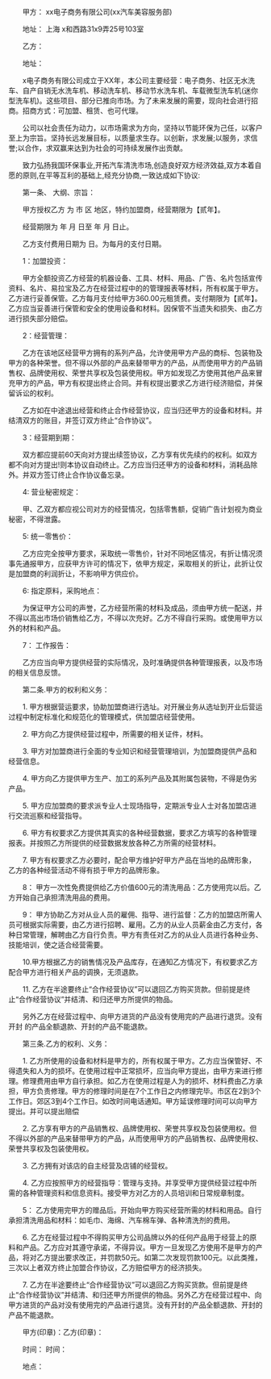 
 　　甲方： xx电子商务有限公司(xx汽车美容服务部)
 
 　　地址： 
上海
x和西路31x9弄25号103室
 
 　　乙方：
 
 　　地址：
 
 　　x电子商务有限公司成立于XX年，本公司主要经营：电子商务、社区无水洗车、自产自销无水洗车机、移动洗车机、移动节水洗车机、车载微型洗车机(迷你型洗车机)。这些项目、部分已推向市场。为了未来发展的需要，现向社会进行招商。招商方式：可加盟、租赁、也可代理。
 
 　　公司以社会责任为动力，以市场需求为方向，坚持以节能环保为己任，以客户至上为宗旨。坚持长远发展目标，以质量求生存。以创新，求发展;以服务，求信誉;以合作，求双赢来达到为社会的可持续发展作出贡献。
 
 　　致力弘扬我国环保事业,开拓汽车清洗市场,创造良好双方经济效益,双方本着自愿的原则,在平等互利的基础上,经充分协商,一致达成如下协议:
 
 　　第一条、 大纲、宗旨：
 
 　　甲方授权乙方 为 市 区 地区，特约加盟商，经营期限为【贰年】。
 
 　　经营期限为 年 月 日至 年 月 日止。
 
 　　乙方支付费用日期为 日。为每月的支付日期。
 
 　　1：加盟投资：
 
 　　甲方全额投资乙方经营的机器设备、工具、材料、用品、广告、名片包括宣传资料、名片、易拉宝及乙方在经营过程中的的管理报表等材料，所有权属于甲方。乙方进行妥善保管。乙方每月支付给甲方360.00元租赁费。支付期限为【贰年】。乙方应当妥善进行保管和安全的使用设备和材料。因保管不当遗失和损失、由乙方进行损失部分赔偿。
 
 　　2：经营管理：
 
 　　乙方在该地区经营甲方拥有的系列产品，允许使用甲方产品的商标、包装物及甲方的各种荣誉。但不得以外部的产品来替带甲方的产品，从而使用甲方的产品销售权、品牌使用权、荣誉共享权及包装使用权。甲方如发现乙方使用其他产品来冒充甲方的产品，甲方有权提出终止合同。并有权提出要求乙方进行经济赔偿，并保留诉讼的权利。
 
 　　乙方如在中途退出经营和终止合作经营协议，应当归还甲方的设备和材料。并结清双方的账目，并签订双方终止“合作协议”。
 
 　　3：经营期到期：
 
 　　双方都应提前60天向对方提出续签协议，乙方享有优先续约的权利。如双方都不向对方提出!则本协议自动终止。乙方应当归还甲方的设备和材料，消耗品除外。并双方签订终止合作协议备忘录。
 
 　　4: 营业秘密规定：
 
 　　甲、乙双方都应视公司对方的经营情况，包括零售额，促销广告计划视为商业秘密，不得泄露。
 
 　　5: 统一零售价：
 
 　　乙方应完全按甲方要求，采取统一零售价，针对不同地区情况，有折让情况须事先通报甲方，应获甲方许可的情况下，依甲方规定，采取相关的折让，此折让仅是加盟商的利润折让，不影响甲方供应价。
 
 　　6: 指定原料，采购地点：
 
 　　为保证甲方公司的声誉，乙方经营所需的材料及成品，须由甲方统一配送，并不得以高出市场价销售给乙方，不得以次充好。乙方不得自行采购。或使用甲方以外的材料和产品。
 
 　　7： 工作报告：
 
 　　乙方应当向甲方提供经营的实际情况，及时准确提供各种管理报表，以及市场的相关信息反馈。
 
 　　第二条.甲方的权利和义务：
 
 　　1. 甲方根据营运要求，协助加盟商进行选址。对开展业务从选址到开业后营运过程中制定标准化和规范化的管理模式，供加盟店经营使用。
 
 　　2. 甲方向乙方提供经营过程中，所需要的相关证件，材料。
 
 　　3. 甲方对加盟商进行全面的专业知识和经营管理培训，为加盟商提供产品和经营信息。
 
 　　4. 甲方向乙方提供甲方生产、加工的系列产品及其附属包装物，不得是伪劣产品。
 
 　　5. 甲方应加盟商的要求派专业人士现场指导，定期派专业人士对各加盟店进行交流巡察和经营指导。
 
 　　6. 甲方有权要求乙方提供其真实的各种经营数据，要求乙方填写的各种管理报表。并按照乙方所提供的经营数据发放各种乙方所需的经营材料。
 
 　　7. 甲方有权要求乙方必要时，配合甲方维护好甲方产品在当地的品牌形象，乙方的各种经营活动不得有损于甲方的品牌形象。
 
 　　8： 甲方一次性免费提供给乙方价值600元的清洗用品：乙方使用完以后。乙方开始自己承担清洗用品的费用。
 
 　　9： 甲方协助乙方对从业人员的雇佣、指导、进行监督：乙方的加盟店所需人员可根据实际需要，由乙方进行招聘、雇用。乙方的从业人员薪金由乙方支付，各种日常管理，解聘由乙方自行负责。甲方有责任对乙方的从业人员进行各种业务、技能培训，使之适合经营需要。
 
 　　10.甲方根据乙方的销售情况及产品库存，在通知乙方情况下，有权要求乙方配合甲方进行相关产品的调换，无须退款。
 
 　　11. 乙方在半途要终止“合作经营协议”可以退回乙方购买货款。但前提是终止“合作经营协议”并结清、和归还甲方所提供的物品。
 
 　　另外乙方在经营过程中、向甲方进货的产品没有使用完的产品进行退货。没有
开封
的产品全额退款、开封的产品不能退款。
 
 　　第三条.乙方的权利、义务：
 
 　　1. 乙方所使用的设备和材料是甲方的，所有权属于甲方。乙方应当保管好、不得遗失和人为的损坏。在使用过程中正常损坏，应当向甲方提出，由甲方来进行修理。修理费用由甲方自行承担。如乙方在使用过程是人为的损坏、材料费由乙方承担，甲方负责修理。甲方的修理时间是在7个工作日之内修理完毕。市区在2到3个工作日。郊区3到4个工作日。如改时间电话通知。甲方延误修理时间可以向甲方提出。并可以提出赔偿
 
 　　2. 乙方享有甲方的产品销售权、品牌使用权、荣誉共享权及包装使用权。但不得以外部的产品来替带甲方的产品，从而使用甲方的产品销售权、品牌使用权、荣誉共享权及包装使用权。
 
 　　3. 乙方拥有对该店的自主经营及店铺的经营权。
 
 　　4. 乙方应按照甲方的经营指导：管理与支持。并享受甲方提供经营过程中所需的各种管理资料和信息资料。接受甲方对乙方的人员培训和日常规章制度。
 
 　　5： 乙方使用完甲方的赠品后。开始向甲方购买经营所需的材料和用品。自行承担清洗用品和材料：如毛巾、海绵、汽车棉车弹、各种清洗剂的费用。
 
 　　6. 乙方在经营过程中不得购买甲方公司品牌以外的任何产品用于经营上的原料和产品。乙方应对其遵守承诺，不得异议。甲方一旦发现乙方使用不是甲方的产品，将对乙方提出要求改正，并罚款50元。如第二次发现罚款100元。以此类推，三次以上者双方终止加盟合作协议，乙方赔偿甲方的经济损失。
 
 　　7. 乙方在半途要终止“合作经营协议”可以退回乙方购买货款。但前提是终止“合作经营协议”并结清、和归还甲方所提供的物品。另外乙方在经营过程中、向甲方进货的产品对没有使用完的产品进行退货。没有开封的产品全额退款、开封的产品不能退款。
 
 　　甲方(印章)：乙方(印章)：
 
 　　时间： 时间：
 
 　　地点：
 
 

 
 
 
 
 
  


  
 

  


  


  
 
 
 
 

